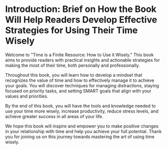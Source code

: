 Introduction: Brief on How the Book Will Help Readers Develop Effective Strategies for Using Their Time Wisely
==============================================================================================================

Welcome to "Time is a Finite Resource: How to Use it Wisely." This book aims to provide readers with practical insights and actionable strategies for making the most of their time, both personally and professionally.

Throughout this book, you will learn how to develop a mindset that recognizes the value of time and how to effectively manage it to achieve your goals. You will discover techniques for managing distractions, staying focused on priority tasks, and setting SMART goals that align with your values and priorities.

By the end of this book, you will have the tools and knowledge needed to use your time more wisely, increase productivity, reduce stress levels, and achieve greater success in all areas of your life.

We hope this book will inspire and empower you to make positive changes in your relationship with time and help you achieve your full potential. Thank you for joining us on this journey towards mastering the art of using time wisely.


